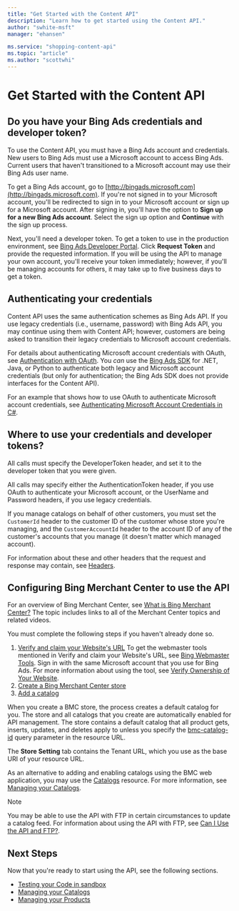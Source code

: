 ```yaml
---
title: "Get Started with the Content API"
description: "Learn how to get started using the Content API."
author: "swhite-msft"
manager: "ehansen"

ms.service: "shopping-content-api"
ms.topic: "article"
ms.author: "scottwhi"
---
```

# Get Started with the Content API
## <a name="credentials"/> Do you have your Bing Ads credentials and developer token?
To use the Content API, you must have a Bing Ads account and credentials. New users to Bing Ads must use a Microsoft account to access Bing Ads. Current users that haven't transitioned to a Microsoft account may use their Bing Ads user name. 

To get a Bing Ads account, go to [http://bingads.microsoft.com](http://bingads.microsoft.com). If you're not signed in to your Microsoft account, you'll be redirected to sign in to your Microsoft account or sign up for a Microsoft account. After signing in, you'll have the option to **Sign up for a new Bing Ads account**. Select the sign up option and **Continue** with the sign up process.

Next, you'll need a developer token. To get a token to use in the production environment, see [Bing Ads Developer Portal](https://developers.bingads.microsoft.com/account). Click **Request Token** and provide the requested information. If you will be using the API to manage your own account, you'll receive your token immediately; however, if you'll be managing accounts for others, it may take up to five business days to get a token.

## <a name="authentication"/> Authenticating your credentials

Content API uses the same authentication schemes as Bing Ads API. If you use legacy credentials (i.e., username, password) with Bing Ads API, you may continue using them with Content API; however, customers are being asked to transition their legacy credentials to Microsoft account credentials. 

For details about authenticating Microsoft account credentials with OAuth, see [Authentication with OAuth](/bingads/guides/authentication-oauth). You *can* use the [Bing Ads SDK](/bingads/guides/client-libraries) for .NET, Java, or Python to authenticate both legacy and Microsoft account credentials (but only for authentication; the Bing Ads SDK does not provide interfaces for the Content API).

For an example that shows how to use OAuth to authenticate Microsoft account credentials, see [Authenticating Microsoft Account Credentials in C#](../shopping-content/code-example-authentication-oauth.md).

## Where to use your credentials and developer tokens?

All calls must specify the DeveloperToken header, and set it to the developer token that you were given.

All calls may specify either the AuthenticationToken header, if you use OAuth to authenticate your Microsoft account, or the UserName and Password headers, if you use legacy credentials.

If you manage catalogs on behalf of other customers, you must set the `CustomerId` header to the customer ID of the customer whose store you're managing, and the `CustomerAccountId` header to the account ID of any of the customer's accounts that you manage (it doesn't matter which managed account). 

For information about these and other headers that the request and response may contain, see [Headers](../shopping-content/products-resource.md#headers). 

## <a name="configurebmc"/> Configuring Bing Merchant Center to use the API

For an overview of Bing Merchant Center, see [What is Bing Merchant Center?](http://help.bingads.microsoft.com/#apex/3/en/51083/1) The topic includes links to all of the Merchant Center topics and related videos.

You must complete the following steps if you haven't already done so.

1. [Verify and claim your Website's URL](http://help.bingads.microsoft.com/#apex/3/en/50888/1)
  To get the webmaster tools mentioned in Verify and claim your Website's URL, see [Bing Webmaster Tools](http://www.bing.com/toolbox/webmaster). Sign in with the same Microsoft account that you use for Bing Ads. For more information about using the tool, see [Verify Ownership of Your Website](http://www.bing.com/webmaster/help/how-to-verify-ownership-of-your-site-afcfefc6). 
2. [Create a Bing Merchant Center store](http://help.bingads.microsoft.com/#apex/3/en/51085/1)
3. [Add a catalog](http://help.bingads.microsoft.com/#apex/3/en/51105/1)

When you create a BMC store, the process creates a default catalog for you. The store and all catalogs that you create are automatically enabled for API management. The store contains a default catalog that all product gets, inserts, updates, and deletes apply to unless you specify the [bmc-catalog-id](../shopping-content/products-resource.md#bmccatalogid) query parameter in the resource URL. 

The **Store Setting** tab contains the Tenant URL, which you use as the base URI of your resource URL.

As an alternative to adding and enabling catalogs using the BMC web application, you may use the [Catalogs](../shopping-content/catalogs-resource.md) resource. For more information, see [Managing your Catalogs](../shopping-content/manage-catalogs.md).

> [!NOTE] 
> You may be able to use the API with FTP in certain circumstances to update a catalog feed. For information about using the API with FTP, see [Can I Use the API and FTP?](../shopping-content/can-use-api-ftp.md). 


## Next Steps
Now that you're ready to start using the API, see the following sections.

- [Testing your Code in sandbox](../shopping-content/test-code-sandbox.md)
- [Managing your Catalogs](../shopping-content/manage-catalogs.md)
- [Managing your Products](../shopping-content/manage-products.md) 
